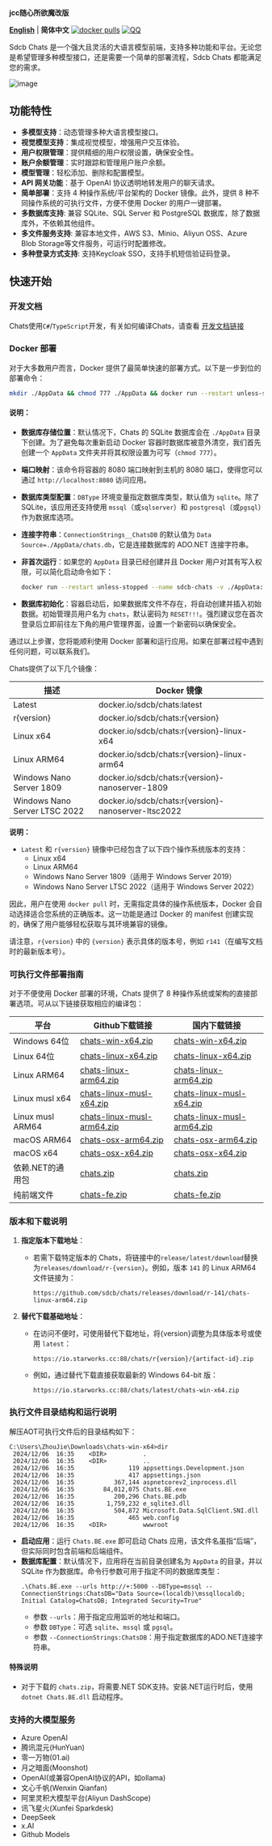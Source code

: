 **jcc随心所欲魔改版**



**[English](README_EN.md)** | **简体中文** [![docker pulls](https://img.shields.io/docker/pulls/sdcb/chats)](https://hub.docker.com/r/sdcb/chats) [![QQ](https://img.shields.io/badge/QQ_Group-498452653-52B6EF?style=social&logo=tencent-qq&logoColor=000&logoWidth=20)](https://qm.qq.com/q/AM8tY9cAsS)


Sdcb Chats 是一个强大且灵活的大语言模型前端，支持多种功能和平台。无论您是希望管理多种模型接口，还是需要一个简单的部署流程，Sdcb Chats 都能满足您的需求。

![image](https://github.com/user-attachments/assets/30658e52-1537-4b79-b711-1c43d3307c40)

## 功能特性

- **多模型支持**：动态管理多种大语言模型接口。
- **视觉模型支持**：集成视觉模型，增强用户交互体验。
- **用户权限管理**：提供精细的用户权限设置，确保安全性。
- **账户余额管理**：实时跟踪和管理用户账户余额。
- **模型管理**：轻松添加、删除和配置模型。
- **API 网关功能**：基于 OpenAI 协议透明地转发用户的聊天请求。
- **简单部署**：支持 4 种操作系统/平台架构的 Docker 镜像。此外，提供 8 种不同操作系统的可执行文件，方便不使用 Docker 的用户一键部署。
- **多数据库支持**: 兼容 SQLite、SQL Server 和 PostgreSQL 数据库，除了数据库外，不依赖其他组件。
- **多文件服务支持**: 兼容本地文件，AWS S3、Minio、Aliyun OSS、Azure Blob Storage等文件服务，可运行时配置修改。
- **多种登录方式支持**: 支持Keycloak SSO，支持手机短信验证码登录。


## 快速开始

### 开发文档

Chats使用`C#`/`TypeScript`开发，有关如何编译Chats，请查看 [开发文档链接](./doc/zh-CN/build.md)

### Docker 部署

对于大多数用户而言，Docker 提供了最简单快速的部署方式。以下是一步到位的部署命令：

```bash
mkdir ./AppData && chmod 777 ./AppData && docker run --restart unless-stopped --name sdcb-chats -e DBType=sqlite -e ConnectionStrings__ChatsDB="Data Source=./AppData/chats.db" -v ./AppData:/app/AppData -p 8080:8080 sdcb/chats:latest
```

#### 说明：

- **数据库存储位置**：默认情况下，Chats 的 SQLite 数据库会在 `./AppData` 目录下创建。为了避免每次重新启动 Docker 容器时数据库被意外清空，我们首先创建一个 `AppData` 文件夹并将其权限设置为可写（`chmod 777`）。
  
- **端口映射**：该命令将容器的 8080 端口映射到主机的 8080 端口，使得您可以通过 `http://localhost:8080` 访问应用。

- **数据库类型配置**：`DBType` 环境变量指定数据库类型，默认值为 `sqlite`。除了 SQLite，该应用还支持使用 `mssql`（或`sqlserver`）和 `postgresql`（或`pgsql`）作为数据库选项。

- **连接字符串**：`ConnectionStrings__ChatsDB` 的默认值为 `Data Source=./AppData/chats.db`，它是连接数据库的 ADO.NET 连接字符串。

- **非首次运行**：如果您的 `AppData` 目录已经创建并且 Docker 用户对其有写入权限，可以简化启动命令如下：

    ```bash
    docker run --restart unless-stopped --name sdcb-chats -v ./AppData:/app/AppData -p 8080:8080 sdcb/chats:latest
    ```

- **数据库初始化**：容器启动后，如果数据库文件不存在，将自动创建并插入初始数据。初始管理员用户名为 `chats`，默认密码为 `RESET!!!`。强烈建议您在首次登录后立即前往左下角的用户管理界面，设置一个新密码以确保安全。

通过以上步骤，您将能顺利使用 Docker 部署和运行应用。如果在部署过程中遇到任何问题，可以联系我们。

Chats提供了以下几个镜像：

| 描述                          | Docker 镜像                                         |
| ----------------------------- | --------------------------------------------------- |
| Latest                        | docker.io/sdcb/chats:latest                         |
| r{version}                    | docker.io/sdcb/chats:r{version}                     |
| Linux x64                     | docker.io/sdcb/chats:r{version}-linux-x64           |
| Linux ARM64                   | docker.io/sdcb/chats:r{version}-linux-arm64         |
| Windows Nano Server 1809      | docker.io/sdcb/chats:r{version}-nanoserver-1809     |
| Windows Nano Server LTSC 2022 | docker.io/sdcb/chats:r{version}-nanoserver-ltsc2022 |

**说明：**

- `Latest` 和 `r{version}` 镜像中已经包含了以下四个操作系统版本的支持：
  - Linux x64
  - Linux ARM64
  - Windows Nano Server 1809（适用于 Windows Server 2019）
  - Windows Nano Server LTSC 2022（适用于 Windows Server 2022）

因此，用户在使用 `docker pull` 时，无需指定具体的操作系统版本，Docker 会自动选择适合您系统的正确版本。这一功能是通过 Docker 的 manifest 创建实现的，确保了用户能够轻松获取与其环境兼容的镜像。

请注意，`r{version}` 中的 `{version}` 表示具体的版本号，例如 `r141`（在编写文档时的最新版本号）。

### 可执行文件部署指南

对于不便使用 Docker 部署的环境，Chats 提供了 8 种操作系统或架构的直接部署选项。可从以下链接获取相应的编译包：

| 平台             | Github下载链接                                                                                                  | 国内下载链接                                                                                     |
| ---------------- | --------------------------------------------------------------------------------------------------------------- | ------------------------------------------------------------------------------------------------ |
| Windows 64位     | [chats-win-x64.zip](https://github.com/sdcb/chats/releases/latest/download/chats-win-x64.zip)                   | [chats-win-x64.zip](https://io.starworks.cc:88/chats/latest/chats-win-x64.zip)                   |
| Linux 64位       | [chats-linux-x64.zip](https://github.com/sdcb/chats/releases/latest/download/chats-linux-x64.zip)               | [chats-linux-x64.zip](https://io.starworks.cc:88/chats/latest/chats-linux-x64.zip)               |
| Linux ARM64      | [chats-linux-arm64.zip](https://github.com/sdcb/chats/releases/latest/download/chats-linux-arm64.zip)           | [chats-linux-arm64.zip](https://io.starworks.cc:88/chats/latest/chats-linux-arm64.zip)           |
| Linux musl x64   | [chats-linux-musl-x64.zip](https://github.com/sdcb/chats/releases/latest/download/chats-linux-musl-x64.zip)     | [chats-linux-musl-x64.zip](https://io.starworks.cc:88/chats/latest/chats-linux-musl-x64.zip)     |
| Linux musl ARM64 | [chats-linux-musl-arm64.zip](https://github.com/sdcb/chats/releases/latest/download/chats-linux-musl-arm64.zip) | [chats-linux-musl-arm64.zip](https://io.starworks.cc:88/chats/latest/chats-linux-musl-arm64.zip) |
| macOS ARM64      | [chats-osx-arm64.zip](https://github.com/sdcb/chats/releases/latest/download/chats-osx-arm64.zip)               | [chats-osx-arm64.zip](https://io.starworks.cc:88/chats/latest/chats-osx-arm64.zip)               |
| macOS x64        | [chats-osx-x64.zip](https://github.com/sdcb/chats/releases/latest/download/chats-osx-x64.zip)                   | [chats-osx-x64.zip](https://io.starworks.cc:88/chats/latest/chats-osx-x64.zip)                   |
| 依赖.NET的通用包 | [chats.zip](https://github.com/sdcb/chats/releases/latest/download/chats.zip)                                   | [chats.zip](https://io.starworks.cc:88/chats/latest/chats.zip)                                   |
| 纯前端文件       | [chats-fe.zip](https://github.com/sdcb/chats/releases/latest/download/chats-fe.zip)                             | [chats-fe.zip](https://io.starworks.cc:88/chats/latest/chats-fe.zip)                             |

### 版本和下载说明

1. **指定版本下载地址**：
   - 若需下载特定版本的 Chats，将链接中的`release/latest/download`替换为`releases/download/r-{version}`。例如，版本 `141` 的 Linux ARM64 文件链接为：
     ```
     https://github.com/sdcb/chats/releases/download/r-141/chats-linux-arm64.zip
     ```

2. **替代下载基础地址**：
   - 在访问不便时，可使用替代下载地址，将{version}调整为具体版本号或使用 `latest`：
     ```
     https://io.starworks.cc:88/chats/r{version}/{artifact-id}.zip
     ```
   - 例如，通过替代下载直接获取最新的 Windows 64-bit 版：
     ```
     https://io.starworks.cc:88/chats/latest/chats-win-x64.zip
     ```

### 执行文件目录结构和运行说明

解压AOT可执行文件后的目录结构如下：

```
C:\Users\ZhouJie\Downloads\chats-win-x64>dir
 2024/12/06  16:35    <DIR>          .
 2024/12/06  16:35    <DIR>          ..
 2024/12/06  16:35               119 appsettings.Development.json
 2024/12/06  16:35               417 appsettings.json
 2024/12/06  16:35           367,144 aspnetcorev2_inprocess.dll
 2024/12/06  16:35        84,012,075 Chats.BE.exe
 2024/12/06  16:35           200,296 Chats.BE.pdb
 2024/12/06  16:35         1,759,232 e_sqlite3.dll
 2024/12/06  16:35           504,872 Microsoft.Data.SqlClient.SNI.dll
 2024/12/06  16:35               465 web.config
 2024/12/06  16:35    <DIR>          wwwroot
```

- **启动应用**：运行 `Chats.BE.exe` 即可启动 Chats 应用，该文件名虽指“后端”，但实际同时包含前端和后端组件。
- **数据库配置**：默认情况下，应用将在当前目录创建名为 `AppData` 的目录，并以 SQLite 作为数据库。命令行参数可用于指定不同的数据库类型：
  ```pwsh
  .\Chats.BE.exe --urls http://+:5000 --DBType=mssql --ConnectionStrings:ChatsDB="Data Source=(localdb)\mssqllocaldb; Initial Catalog=ChatsDB; Integrated Security=True"
  ```
  - 参数 `--urls`：用于指定应用监听的地址和端口。
  - 参数 `DBType`：可选 `sqlite`、`mssql` 或 `pgsql`。
  - 参数 `--ConnectionStrings:ChatsDB`：用于指定数据库的ADO.NET连接字符串。

#### 特殊说明

- 对于下载的 `chats.zip`，将需要.NET SDK支持。安装.NET运行时后，使用 `dotnet Chats.BE.dll` 启动程序。

### 支持的大模型服务

- Azure OpenAI
- 腾讯混元(HunYuan)
- 零一万物(01.ai)
- 月之暗面(Moonshot)
- OpenAI(或兼容OpenAI协议的API，如ollama)
- 文心千帆(Wenxin Qianfan)
- 阿里灵积大模型平台(Aliyun DashScope)
- 讯飞星火(Xunfei Sparkdesk)
- DeepSeek
- x.AI
- Github Models
